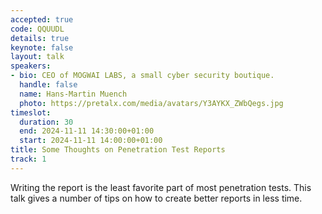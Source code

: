```yaml
---
accepted: true
code: QQUUDL
details: true
keynote: false
layout: talk
speakers:
- bio: CEO of MOGWAI LABS, a small cyber security boutique.
  handle: false
  name: Hans-Martin Muench
  photo: https://pretalx.com/media/avatars/Y3AYKX_ZWbQegs.jpg
timeslot:
  duration: 30
  end: 2024-11-11 14:30:00+01:00
  start: 2024-11-11 14:00:00+01:00
title: Some Thoughts on Penetration Test Reports
track: 1
---
```


Writing the report is the least favorite part of most penetration tests.
This talk gives a number of tips on how to create better reports in less time.